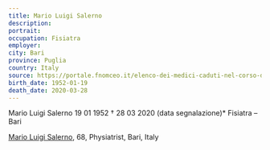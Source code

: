```yaml
---
title: Mario Luigi Salerno
description: 
portrait: 
occupation: Fisiatra
employer: 
city: Bari
province: Puglia
country: Italy
source: https://portale.fnomceo.it/elenco-dei-medici-caduti-nel-corso-dellepidemia-di-covid-19/
birth_date: 1952-01-19
death_date: 2020-03-28
---
```


Mario Luigi Salerno 19 01 1952 † 28 03 2020 (data segnalazione)*
Fisiatra – Bari

<a href="https://portale.fnomceo.it/elenco-dei-medici-caduti-nel-corso-dellepidemia-di-covid-19/">Mario Luigi Salerno</a>, 68, Physiatrist, Bari, Italy
